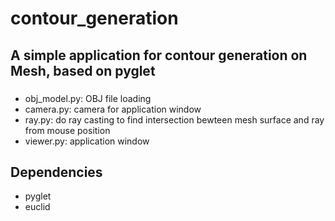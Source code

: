 # contour_generation
## A simple application for contour generation on Mesh, based on pyglet
###
* obj_model.py: OBJ file loading
* camera.py: camera for application window
* ray.py: do ray casting to find intersection bewteen mesh surface and ray from mouse position
* viewer.py: application window

## Dependencies
- pyglet
- euclid
